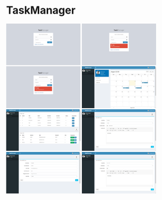 # TaskManager

<p>
<a href="https://github.com/hussamdurak/taskmanager/blob/master/screenshots/1.png" target="_blank">
<img src="https://github.com/hussamdurak/taskmanager/blob/master/screenshots/1.png" width="200" style="max-width:100%;"></a>

<a href="https://github.com/hussamdurak/taskmanager/blob/master/screenshots/2.png" target="_blank">
<img src="https://github.com/hussamdurak/taskmanager/blob/master/screenshots/2.png" width="200" style="max-width:100%;"></a>

<a href="https://github.com/hussamdurak/taskmanager/blob/master/screenshots/3.png" target="_blank">
<img src="https://github.com/hussamdurak/taskmanager/blob/master/screenshots/3.png" width="200" style="max-width:100%;"></a>
  
<a href="https://github.com/hussamdurak/taskmanager/blob/master/screenshots/4.png" target="_blank">
<img src="https://github.com/hussamdurak/taskmanager/blob/master/screenshots/4.png" width="200" style="max-width:100%;"></a>
  
<a href="https://github.com/hussamdurak/taskmanager/blob/master/screenshots/5.png" target="_blank">
<img src="https://github.com/hussamdurak/taskmanager/blob/master/screenshots/5.png" width="200" style="max-width:100%;"></a>
  
<a href="https://github.com/hussamdurak/taskmanager/blob/master/screenshots/6.png" target="_blank">
<img src="https://github.com/hussamdurak/taskmanager/blob/master/screenshots/6.png" width="200" style="max-width:100%;"></a>
  
<a href="https://github.com/hussamdurak/taskmanager/blob/master/screenshots/7.png" target="_blank">
<img src="https://github.com/hussamdurak/taskmanager/blob/master/screenshots/7.png" width="200" style="max-width:100%;"></a>
  
<a href="https://github.com/hussamdurak/taskmanager/blob/master/screenshots/8.png" target="_blank">
<img src="https://github.com/hussamdurak/taskmanager/blob/master/screenshots/8.png" width="200" style="max-width:100%;"></a>
    
